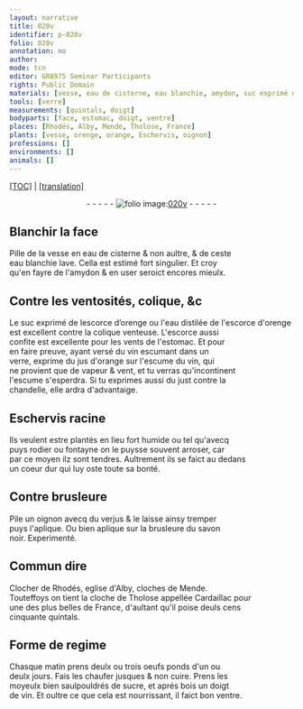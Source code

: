 ```yaml
---
layout: narrative
title: 020v
identifier: p-020v
folio: 020v
annotation: no
author:
mode: tcn
editor: GR8975 Seminar Participants
rights: Public Domain
materials: [vesse, eau de cisterne, eau blanchie, amydon, suc exprimé de lescorce d’orenge, eau distilée de l'escorce d'orenge, L'escorce, vin escumant, jus d'orange, vin, escume, just, Eschervis racine, oignon, verjus, savon noir, oeufs, sucre]
tools: [verre]
measurements: [quintals, doigt]
bodyparts: [face, estomac, doigt, ventre]
places: [Rhodés, Alby, Mende, Tholose, France]
plants: [vesse, orenge, orange, Eschervis, oignon]
professions: []
environments: []
animals: []
---
```


<p><a href="{{ site.baseurl }}/normalized/">[TOC]</a> | <a href="{{ site.baseurl }}/texts/p-020v_tl/" target="_blank">[translation]</a></p><div class="folio" align="center">- - - - - <a href="http://gallica.bnf.fr/ark:/12148/btv1b10500001g/f46.image" target="_blank"><img src="https://cu-mkp.github.io/2017-workshop-edition/assets/photo-icon.png" alt="folio image: " style="display:inline-block; margin-bottom:-3px;"/>020v</a> - - - - - </div>  
  

## Blanchir la <span class="bp">face</span>

 
Pille de la <span class="m"><span class="pa">vesse</span></span> en <span class="m">eau de cisterne</span> & non aultre, & de ceste<br/> <span class="m">eau blanchie</span> lave. Cella est estimé fort singulier. Et croy<br/> qu'en fayre de l'<span class="m">amydon</span> & en user seroict encores mieulx. 
 
 
  

## Contre les ventosités, colique, &c

 
Le <span class="m">suc exprimé <span class="sup">de lescorce d’<span class="pa">orenge</span></span></span> ou l'<span class="m">eau <span class="del"><span class="ill"></span></span> distilée de l'escorce d'<span class="pa">orenge</span></span><br/> est excellent contre la colique venteuse. <span class="m">L'escorce</span> aussi<br/> confite est excellente pour les vents de l'<span class="bp">estomac</span>. Et pour<br/> en faire preuve, ayant versé du <span class="m">vin escumant</span> dans un<br/> <span class="tl">verre</span>, exprime du <span class="m">jus d'<span class="pa">orange</span></span> sur l'escume du <span class="m">vin</span>, qui<br/> ne provient que de vapeur & vent, et tu verras qu'incontinent<br/> l'<span class="m">escume</span> s'esperdra. Si tu exprimes aussi du <span class="m">just</span> contre la<br/> chandelle, elle ardra d'advantaige. 
 
 
  

## <span class="m"><span class="pa">Eschervis</span> racine</span>

 
Ils veulent estre plantés en lieu fort humide ou tel qu'avecq<br/> puys rodier ou fontayne on le puysse souvent arroser, car<br/> par ce moyen ilz sont tendres. Aultrement ils se faict au deda<span class="exp">n</span>s<br/> un coeur dur qui luy oste toute sa bonté. 
 
 
  

## Contre brusleure

 
Pile un <span class="m"><span class="pa">oignon</span></span> avecq du <span class="m">verjus</span> & le laisse ainsy tremper<br/> puys l'aplique. Ou bien aplique sur la brusleure du <span class="m">savo<span class="exp">n</span><br/> noir</span>. Experimenté. 
 
 
  

## Commu<span class="exp">n</span> dire

 
Clocher de <span class="pl">Rhodés</span>, eglise d'<span class="pl">Alby</span>, cloches de <span class="pl">Mende</span>.<br/> Touteffoys on tient la cloche de <span class="pl">Th<span class="exp">o</span>l<span class="exp">os</span>e</span> appellée Cardaillac pour<br/> une des plus belles de <span class="pl">France</span>, d'aultant qu'il poise deuls cens<br/> cinquante <span class="ms">quintals</span>. 
 
 
  

## Forme de regime

 
<span class="tmp">Chasque matin</span> prens deulx ou trois <span class="m">oeufs</span> ponds d'un ou<br/> deulx <span class="tmp">jour</span>s. Fais les chaufer <span class="del">jusques</span> & non cuire. Prens les<br/> moyeulx bien saulpouldrés de <span class="m">sucre</span>, et aprés bois un <span class="ms"><span class="bp">doigt</span></span><br/> de <span class="m">vin</span>. Et oultre ce que cela est nourrissant, il faict bon <span class="bp">ventre</span>. 
 
